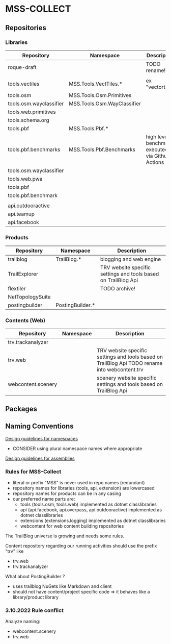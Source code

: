 # MSS-COLLECT

## Repositories

### Libraries

Repository|Namespace|Description
---|---|---
roque-draft||TODO rename!
||
tools.vectiles|MSS.Tools.VectTiles.*| ex "vectortiles"
tools.osm|MSS.Tools.Osm.Primitives
tools.osm.wayclassifier|MSS.Tools.Osm.WayClassifier
tools.web.primitives|
tools.schema.org|
tools.pbf|MSS.Tools.Pbf.*
tools.pbf.benchmarks|MSS.Tools.Pbf.Benchmarks| high level benchmarks executed via Github Actions
tools.osm.wayclassifier||
tools.web.pwa||
tools.pbf||
tools.pbf.benchmark||
||
api.outdooractive||
api.teamup||
api.facebook||

### Products

Repository|Namespace|Description
---|---|---
trailblog|TrailBlog.*|blogging and web engine
TrailExplorer||TRV website specific settings and tools based on TrailBlog Api 
flextiler||TODO archive!
NetTopologySuite||
postingbuilder|PostingBuilder.*|

### Contents (Web)

Repository|Namespace|Description
---|---|---
trv.trackanalyzer||
trv.web||TRV website specific settings and tools based on TrailBlog Api TODO rename into webcontent.trv
webcontent.scenery|| scenery website specific settings and tools based on TrailBlog Api


## Packages


## Naming Conventions

[Design guidelines for namespaces](https://docs.microsoft.com/en-us/dotnet/standard/design-guidelines/names-of-namespaces)

- CONSIDER using plural namespace names where appropriate

[Design guidelines for assemblies](https://docs.microsoft.com/en-us/dotnet/standard/design-guidelines/names-of-assemblies-and-dlls)

### Rules for MSS-Collect

- literal or prefix "MSS" is never used in repo names (redundant)
- repository names for libraries (tools, api, extension) are lowercased
- repository names for products can be in any casing
- our preferred name parts are:
  - tools (tools.osm, tools.web) implemented as dotnet classlibraries
  - api (api.facebook, api.overpass, api.outdooractive) implemented as dotnet classlibraries
  - extensions (extensions.logging)  implemented as dotnet classlibraries
  - webcontent for web content building repositories

The TrailBlog universe is growing and needs some rules.

Content repository regarding our running activities should use the prefix "trv" like 

- trv.web
- trv.trackanalyzer

What about PostingBuilder ?

- uses trailblog NuGets like Markdown and client
- should not have content/project specific code => it behaves like a library/product library



### 3.10.2022 Rule conflict

Analyze naming:
- webcontent.scenery
- trv.web






